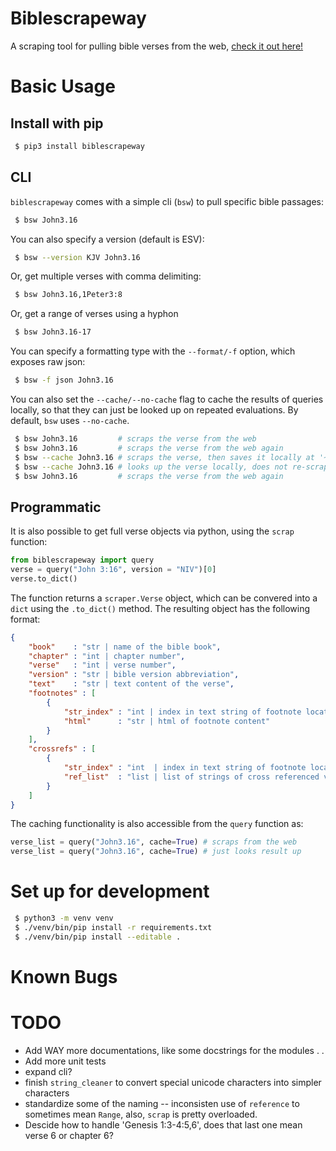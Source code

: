 # Biblescrapeway
A scraping tool for pulling bible verses from the web, [check it out here!](https://github.com/jonathanvanschenck/biblescrapeway)

# Basic Usage
## Install with pip
```bash
 $ pip3 install biblescrapeway
```

## CLI
`biblescrapeway` comes with a simple cli (`bsw`) to pull specific bible passages:
```bash
 $ bsw John3.16
```

You can also specify a version (default is ESV):
```bash
 $ bsw --version KJV John3.16
```

Or, get multiple verses with comma delimiting:
```bash
 $ bsw John3.16,1Peter3:8
```

Or, get a range of verses using a hyphon
```bash
 $ bsw John3.16-17
```

You can specify a formatting type with the `--format/-f` option, which exposes raw json:
```bash
 $ bsw -f json John3.16
```

You can also set the `--cache/--no-cache` flag to cache the results of queries locally, so
that they can just be looked up on repeated evaluations. By default, `bsw` uses `--no-cache`.
```bash
 $ bsw John3.16         # scraps the verse from the web
 $ bsw John3.16         # scraps the verse from the web again
 $ bsw --cache John3.16 # scraps the verse, then saves it locally at '~/.bsw_cache.json'
 $ bsw --cache John3.16 # looks up the verse locally, does not re-scrap it
 $ bsw John3.16         # scraps the verse from the web again
```

## Programmatic
It is also possible to get full verse objects via python, using the `scrap` function:
```python
from biblescrapeway import query
verse = query("John 3:16", version = "NIV")[0]
verse.to_dict()
```
The function returns a `scraper.Verse` object, which can be convered into a `dict` using
the `.to_dict()` method. The resulting object has the following format:
```json
{
    "book"    : "str | name of the bible book",
    "chapter" : "int | chapter number",
    "verse"   : "int | verse number",
    "version" : "str | bible version abbreviation",
    "text"    : "str | text content of the verse",
    "footnotes" : [
        {
            "str_index" : "int | index in text string of footnote location",
            "html"      : "str | html of footnote content"
        }
    ],
    "crossrefs" : [
        {
            "str_index" : "int  | index in text string of footnote location",
            "ref_list"  : "list | list of strings of cross referenced verses"
        }
    ]
}
```

The caching functionality is also accessible from the `query` function as:
```python
verse_list = query("John3.16", cache=True) # scraps from the web
verse_list = query("John3.16", cache=True) # just looks result up
```

# Set up for development
```bash
 $ python3 -m venv venv
 $ ./venv/bin/pip install -r requirements.txt
 $ ./venv/bin/pip install --editable .
```

# Known Bugs

# TODO
 - Add WAY more documentations, like some docstrings for the modules . . 
 - Add more unit tests
 - expand cli?
 - finish `string_cleaner` to convert special unicode characters into simpler characters
 - standardize some of the naming -- inconsisten use of `reference` to sometimes mean `Range`,
also, `scrap` is pretty overloaded.
 - Descide how to handle 'Genesis 1:3-4:5,6', does that last one mean verse 6 or chapter 6?

